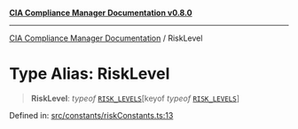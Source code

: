 [**CIA Compliance Manager Documentation v0.8.0**](../README.md)

***

[CIA Compliance Manager Documentation](../globals.md) / RiskLevel

# Type Alias: RiskLevel

> **RiskLevel**: *typeof* [`RISK_LEVELS`](../variables/RISK_LEVELS.md)\[keyof *typeof* [`RISK_LEVELS`](../variables/RISK_LEVELS.md)\]

Defined in: [src/constants/riskConstants.ts:13](https://github.com/Hack23/cia-compliance-manager/blob/cb6149c89796a3270553cf52dea8f2c5b402dd17/src/constants/riskConstants.ts#L13)
